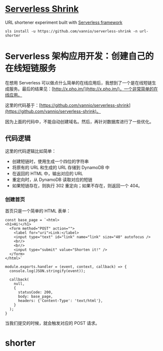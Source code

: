 # [Serverless Shrink](https://github.com/vannio/serverless-shrink)

URL shortener experiment built with [Serverless framework](https://serverless.com)

```
sls install -u https://github.com/vannio/serverless-shrink -n url-shorter
```

Serverless 架构应用开发：创建自己的在线短链服务
===

在想用 Serverless 可以做点什么简单的在线应用后，我想到了一个是在线短链生成服务。最后的结果见：[http://x.pho.im/](http://x.pho.im/)，一个非常简单的在线应用。

这里的代码基于：[https://github.com/vannio/serverless-shrink](https://github.com/vannio/serverless-shrink)。

因为上面的代码中，不能自动创建域名。然后，再针对数据库进行了一些优化。

代码逻辑
---

这里的代码逻辑比如简单：

 - 创建短链时，使用生成一个四位的字符串
 - 将原有的 URL 和生成的 URL 存储到 DynamoDB 中
 - 在返回的 HTML 中，输出对应的 URL
 - 重定向时，从 DynamoDB 读取对应的短链
 - 如果短链存在，则执行 302 重定向；如果不存在，则返回一个 404。

### 创建首页

首页只是一个简单的 HTML 表单：

```
const base_page = `<html>
<h1>Hi!</h1>
  <form method="POST" action="">
    <label for="uri">Link:</label>
    <input type="text" id="link" name="link" size="40" autofocus />
    <br/>
    <br/>
    <input type="submit" value="Shorten it!" />
  </form>
</html>`

module.exports.handler = (event, context, callback) => {
  console.log(JSON.stringify(event));

  callback(
    null,
    {
      statusCode: 200,
      body: base_page,
      headers: {'Content-Type': 'text/html'},
    }
  );
}
```

当我们提交的时候，就会触发对应的 POST 请求。

# shorter
